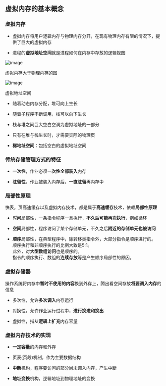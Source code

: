 ## 虚拟内存的基本概念

### 虚拟内存

- 虚拟内存将用户逻辑内存与物理内存分开，在现有物理内存有限的情况下，提供了巨大的虚拟内存

- 进程的**虚拟地址空间**就是进程如何在内存中存放的逻辑视图

![image](https://github.com/YC-L/Postgraduate-examination/blob/Operating-System/imgs/Memory-mapping.png)

虚拟内存大于物理内存的图

![image](https://github.com/YC-L/Postgraduate-examination/blob/Operating-System/imgs/Virtual-address-space.png)

虚拟地址空间

- 随着动态内存分配，堆可向上生长

- 随着子程序不断调用，栈可以向下生长

- 栈与堆之间巨大空白空洞为虚拟地址的一部分

- 只有在堆与栈生长时，才需要实际的物理页

- **稀地址空间**：包括空白的虚拟地址空间

### 传统存储管理方式的特征

- **一次性**，作业必须一**次性全部装入**内存

- **驻留性**，作业被装入内存后，**一直驻留**再内存中

### 局部性原理

快表，页高速缓存以及虚拟内存技术，都是属于**高速缓存**技术，依赖**局部性原理**

- **时间**局部性，一条指令程序一旦执行，**不久后可能再次执行**，例如循环

- **空间**局部性，程序访问了某个存储单元，不久之后**附近的存储单元也被访问**

- **顺序**局部性，在典型程序中，除转移类指令外，大部分指令是顺序进行的。
</br>顺序执行和非顺序执行的比例大致是5:1。
</br>此外，对**大型数组访问**也是顺序的。
</br>指令的顺序执行、数组的**连续存放**等是产生顺序局部性的原因。

### 虚拟存储器

操作系统将内存中**暂时不使用的内容**换到外存上，腾出看空间存放**将要调入内存**的信息

- 多次性，允许**多次调入**内存运行

- 对换性，允许作业运行过程中，**进行换进和换出**

- 虚拟性，指从**逻辑上扩充**内存容量

### 虚拟内存技术的实现

- **一定容量**的内存和外存

- 页表(页段)机制，作为主要数据结构

- **中断**机构，程序要访问的部分尚未调入内存，产生中断

- **地址变换**机构，逻辑地址到物理地址的变换






